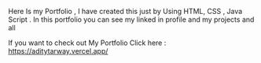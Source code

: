 Here Is my Portfolio , I have created this just by Using HTML, CSS , Java Script .
In this portfolio you can see my linked in profile and my projects and all


If you want to check out My Portfolio Click here : https://aditytarway.vercel.app/
